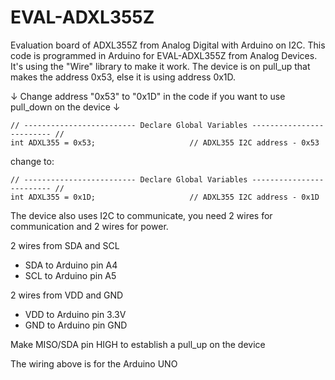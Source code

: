 # EVAL-ADXL355Z
Evaluation board of ADXL355Z from Analog Digital with Arduino on I2C.
This code is programmed in Arduino for EVAL-ADXL355Z from Analog Devices.
It's using the "Wire" library to make it work.
The device is on pull_up that makes the address 0x53, else it is using address 0x1D.

 ↓ Change address "0x53" to "0x1D" in the code if you want to use pull_down on the device ↓
 
    // ------------------------- Declare Global Variables ------------------------- // 
    int ADXL355 = 0x53;                     // ADXL355 I2C address - 0x53

change to:

    // ------------------------- Declare Global Variables ------------------------- // 
    int ADXL355 = 0x1D;                     // ADXL355 I2C address - 0x1D
    
The device also uses I2C to communicate, you need 2 wires for communication and 2 wires for power.

2 wires from SDA and SCL
  - SDA to Arduino pin A4
  - SCL to Arduino pin A5
  
2 wires from VDD and GND
  - VDD to Arduino pin 3.3V
  - GND to Arduino pin GND
      
Make MISO/SDA pin HIGH to establish a pull_up on the device

The wiring above is for the Arduino UNO
